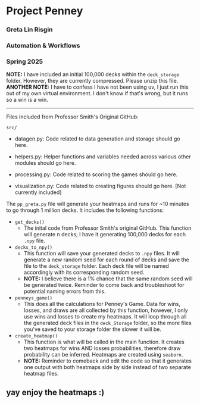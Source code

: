 # Project Penney
### Greta Lin Risgin
### Automation & Workflows
### Spring 2025

**NOTE:** I have included an initial 100,000 decks within the `deck_storage` folder. However, they are currently compressed. Please unzip this file.
**ANOTHER NOTE:** I have to confess I have not been using uv, I just run this out of my own virtual environment. I don't know if that's wrong, but it runs so a win is a win.

---

Files included from Professor Smith's Original GitHub:

`src/`

- datagen.py: Code related to data generation and storage should go here.

- helpers.py: Helper functions and variables needed across various other modules should go here.

- processing.py: Code related to scoring the games should go here.

- visualization.py: Code related to creating figures should go here. [Not currently included]

The `pp_greta.py` file will generate your heatmaps and runs for ~10 minutes to go through 1 million decks. It includes the following functions:
- `get_decks()`
  - The inital code from Professor Smith's original GitHub. This function will generate n decks; I have it generating 100,000 decks for each `.npy` file. 
- `decks_to_npy()`
  - This function will save your generated decks to  `.npy` files. It will generate a new random seed for each round of decks and save the file to the `deck_storage` folder. Each deck file will be named accordingly with its corresponding random seed.
  - **NOTE:** I believe there is a 1% chance that the same random seed will be generated twice. Reminder to come back and troubleshoot for potential naming errors from this.
- `penneys_game()`
  - This does all the calculations for Penney's Game. Data for wins, losses, and draws are all collected by this function, however, I only use wins and losses to create my heatmaps. It will loop through all the generated deck files in the `deck_Storage` folder, so the more files you've saved to your storage folder the slower it will be.
- `create_heatmap()`
  - This function is what will be called in the main function. It creates two heatmaps for wins AND losses probabilities, therefore draw probability can be inferred. Heatmaps are created using `seaborn`. 
  - **NOTE:** Reminder to comeback and edit the code so that it generates one output with both heatmaps side by side instead of two separate heatmap files.

yay enjoy the heatmaps :)
---

